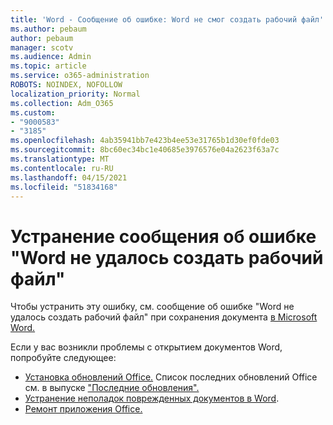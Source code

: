 ```yaml
---
title: 'Word - Сообщение об ошибке: Word не смог создать рабочий файл'
ms.author: pebaum
author: pebaum
manager: scotv
ms.audience: Admin
ms.topic: article
ms.service: o365-administration
ROBOTS: NOINDEX, NOFOLLOW
localization_priority: Normal
ms.collection: Adm_O365
ms.custom:
- "9000583"
- "3185"
ms.openlocfilehash: 4ab35941bb7e423b4ee53e31765b1d30ef0fde03
ms.sourcegitcommit: 8bc60ec34bc1e40685e3976576e04a2623f63a7c
ms.translationtype: MT
ms.contentlocale: ru-RU
ms.lasthandoff: 04/15/2021
ms.locfileid: "51834168"
---
```

# <a name="resolve-the-word-could-not-create-the-work-file-error-message"></a>Устранение сообщения об ошибке "Word не удалось создать рабочий файл"

Чтобы устранить эту ошибку, см. сообщение об ошибке "Word не удалось создать рабочий файл" при сохранения документа [в Microsoft Word.](https://docs.microsoft.com/office/troubleshoot/word/word-could-not-create-the-work-file)

Если у вас возникли проблемы с открытием документов Word, попробуйте следующее:

- [Установка обновлений Office.](https://support.office.com/article/2ab296f3-7f03-43a2-8e50-46de917611c5) Список последних обновлений Office см. в выпуске ["Последние обновления".](https://docs.microsoft.com/officeupdates/office-updates-msi)
- [Устранение неполадок поврежденных документов в Word](https://docs.microsoft.com/office/troubleshoot/word/damaged-documents-in-word).
- [Ремонт приложения Office.](https://support.office.com/Article/Repair-an-Office-application-7821d4b6-7c1d-4205-aa0e-a6b40c5bb88b)